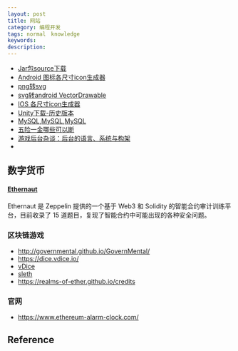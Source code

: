 ```yaml
---
layout: post
title: 网站
category: 编程开发
tags: normal　knowledge
keywords: 
description: 
---
```


* [Jar包source下载](http://www.java2s.com/)
* [Android 图标各尺寸icon生成器](http://romannurik.github.io/AndroidAssetStudio/)
* [png转svg](https://convertio.co/png-converter/)
* [svg转android VectorDrawable](http://inloop.github.io/svg2android/)
* [IOS 各尺寸icon生成器](http://www.atool.org/ios_logo.php)
* [Unity下载-历史版本](http://www.ceeger.com/Unity/Resources/2011/Unity_History_download.html)
* [MySQL](http://ftp.jaist.ac.jp/pub/mysql/Downloads/),[MySQL](http://mirror.cogentco.com/pub/mysql/MySQL-5.0/),[MySQL](http://ftp.iij.ad.jp/pub/db/mysql/Downloads/MySQL-5.0/)
* [五险一金哪些可以断](http://www.shenchuang.com/sznews/20141103/124107.shtml)
* [游戏后台杂谈：后台的语言、系统与构架](http://www.cnblogs.com/laiqun/p/5740060.html)
* []()


## 数字货币

#### [Ethernaut](https://github.com/OpenZeppelin/ethernaut)

Ethernaut 是 Zeppelin 提供的一个基于 Web3 和 Solidity 的智能合约审计训练平台，目前收录了 15 道题目，复现了智能合约中可能出现的各种安全问题。

### 区块链游戏

* <http://governmental.github.io/GovernMental/>
* <https://dice.vdice.io/>
* [vDice](https://dice.vdice.io/en)
* [sleth](https://github.com/jorisbontje/sleth)
* <https://realms-of-ether.github.io/credits>

### 官网

* <https://www.ethereum-alarm-clock.com/>

## Reference
